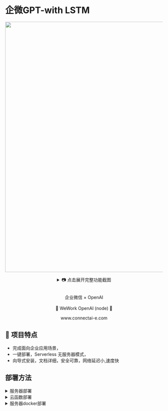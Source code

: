 # 企微GPT-with LSTM
<p align='center'>
    <img src="https://user-images.githubusercontent.com/12178686/233246963-9f7e5eb0-d78f-4286-8536-2f4e9f9bee11.png"  alt='' width='800'/>
</p>

<details align='center'>
    <summary> 📷 点击展开完整功能截图</summary>
    <br>
    <p align='center'>
    <img src='https://user-images.githubusercontent.com/12178686/233244040-7ab04261-79d7-4588-b8b1-18fc64d9f040.png' alt='语音对话' width='400'/>
    </p>

</details>

<br>

<p align='center'>
   企业微信 × OpenAI
<br>
<br>
    🚀 WeWork OpenAI (node) 🚀
</p>
<p align='center'>
   www.connectai-e.com
</p>


## 🌟 项目特点

- 完成面向企业应用场景，
- 一键部署，Serverless 无服务器模式，
- 向导式安装，文档详细，安全可靠，网络延迟小,速度快


## 部署方法

<details>
    <summary>服务器部署</summary>
<br>
1. 创建企业微信应用<br>

第一步，创建应用，操作方法：企微管理员， 电脑端上的企业微信-->头像-->管理企业-->应用管理-->（最下面）创建应用-->应用logo + 填入基本信息

![image](https://user-images.githubusercontent.com/12178686/233253399-489b0905-9a4c-4b2e-8f5d-ed7e8dac0f6b.png)


第二步，配置应用，操作方法：接收消息一栏-->设置API接收-->未完等待第四步。
![image](https://user-images.githubusercontent.com/12178686/233256124-cc6334e3-90ff-43e7-8fe5-3dc0026226fb.png)

第三步，记录和准备下列字段信息， **corpid, agentid, secret, token ,aeskey, open-api-key**

**corpid** :  电脑端上的企业微信-->头像-->管理企业-->我的企业（下方） 图略<br/><br/>
**agentid, secret**: 第一步里完成后可见。
![image](https://user-images.githubusercontent.com/12178686/233275423-67281448-02ee-4e61-8586-0fe095351fb2.png)

**token ,aeskey**： 在设置API接收里（上面第二步）

**open-api-key**
这个需要在ChatGPT账号里生成，（如果没有chatgpt 账号也可以让别人生成一个，但是这个会产生费用） 
![image](https://user-images.githubusercontent.com/12178686/233278134-9d3fb914-9f3a-4049-b20e-3b0f237239f6.png)

[申请网址API KEY](https://platform.openai.com/account/api-keys)


运行下面命令
```
pip install -r requirements.txt (如果不行就一个一个运行)
pip install nodejs (版本大于1.18)
npm install 


nohup python /home/ubuntu/WeWork-OpenAI-Node/AI-npc-demo/Streamlis_Demos/victor_Demo/vectorflask.py &
nohup node app.js &
```

flask 测试
```
curl -X POST -H "Content-Type: application/json" -d '{"user_input": "What do you know about me?"}' http://localhost:5000/chat

```

## 将服务器的ip地址配置到可信IP里，至此所有配置工作完成。下面就可以直接体验了，手机或电脑上企业微信进入自己创建的应用，可以和ChatGPT的聊起来了。 

</details>

<details>
    <summary>云函数部署</summary>
<br>
1. 创建企业微信应用<br>

第一步，创建应用，操作方法：企微管理员， 电脑端上的企业微信-->头像-->管理企业-->应用管理-->（最下面）创建应用-->应用logo + 填入基本信息

![image](https://user-images.githubusercontent.com/12178686/233253399-489b0905-9a4c-4b2e-8f5d-ed7e8dac0f6b.png)


第二步，配置应用，操作方法：接收消息一栏-->设置API接收-->未完等待第四步。
![image](https://user-images.githubusercontent.com/12178686/233256124-cc6334e3-90ff-43e7-8fe5-3dc0026226fb.png)

第三步，记录和准备下列字段信息， **corpid, agentid, secret, token ,aeskey, open-api-key**

**corpid** :  电脑端上的企业微信-->头像-->管理企业-->我的企业（下方） 图略<br/><br/>
**agentid, secret**: 第一步里完成后可见。
![image](https://user-images.githubusercontent.com/12178686/233275423-67281448-02ee-4e61-8586-0fe095351fb2.png)

**token ,aeskey**： 在设置API接收里（上面第二步）

**open-api-key**
这个需要在ChatGPT账号里生成，（如果没有chatgpt 账号也可以让别人生成一个，但是这个会产生费用） 
![image](https://user-images.githubusercontent.com/12178686/233278134-9d3fb914-9f3a-4049-b20e-3b0f237239f6.png)

[申请网址API KEY](https://platform.openai.com/account/api-keys)


第四步，一键部署到Render（代理服务器，免费，可以升级付费） 
<a href="https://render.com/deploy?repo=https://github.com/sytpb/chatgpt-wework-robot">
  <img src="https://render.com/images/deploy-to-render-button.svg" alt="Deploy to Render">
</a>

![image](https://user-images.githubusercontent.com/12178686/233276472-77ad1f07-e275-4bc2-a0fa-1c7d0b7172bc.png)

如图所示，将上面的字段信息填入，然后点击Apply。 


需要等3-5分钟部署，完成后复制生成的服务的URL，如下图，**然后拷贝URL后面拼接上/message**, 比如URL是 https://abc.com 拼接成 https://abc.com/message， 粘贴到上面**第二步**页面里，然后点保存，看到提示类似”保存成功“，代表服务已经配置成功了！
![image](https://user-images.githubusercontent.com/12178686/233277321-5392207b-58c5-4c6e-959e-de71518e4094.png)

最后一步： 企业可信IP配置， 应用页的最下方，配置可信IP。 
![image](https://user-images.githubusercontent.com/12178686/233280128-10dbcbdd-db47-47d2-91a0-8b20f2fd8893.png)

IP地址如下图，Render->Connect->Outbound 
![image](https://user-images.githubusercontent.com/12178686/233280575-8d92c978-cf06-4763-9443-694f495d3e16.png)

将这三个ip地址配置到可信IP里，至此所有配置工作完成。
<br/>

:100: 下面就可以直接体验了，手机或电脑上企业微信进入自己创建的应用，可以和ChatGPT的聊起来了。 
</details>

<details>
<summary>服务器docker部署</summary>


1. 相较于**云函数部署**方案，该方案需要:
    - 一台服务器
    - 一个域名

1. 创建企业微信应用（参考`云函数部署 1.创建企业微信应用 第一、二、三步`）

1. 复制变量文件 `.env.example`，填写自己的配置

    - 若服务器网络与openai api不能直连，可配置自定义 openai api 地址，`OPENAI_PROXY_URL`.  
      若无需自定义，请留空.
        ```yaml
        OPENAI_PROXY_URL=openai.abc.com
        ```

1. 运行docker

    假设新变量文件名为 `.env.local`

    ```bash
    # docker4bill/ww-openai-node:alpine 为构建好的镜像，你也可以利用本仓库的 Dockerfile 构建自己的镜像
    docker run --env-file .env.local -p 6060:6060 -d docker4bill/ww-openai-node:alpine
    ```

1. 用 `caddy` 或者 `nginx` 给以上服务做个反代

    假设域名是**abc.com**, 以`caddy`为例配置:

    ```yaml
    abc.com {
      reverse_proxy localhost:6060
    }
    ```

1. 将服务器IP添加到**企业可信IP**

1. 填写**接收消息服务器配置 URL**

    假设反代地址为`abc.com`，在**其后添加/message**，将地址`https://abc.com/message`填入接收消息服务器配置的URL里
</details>
